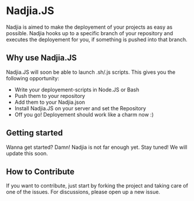 # Nadjia.JS
Nadjia is aimed to make the deployement of your projects as easy as possible. Nadjia hooks up to a specific branch of your repository and executes the deployement for you, if something is pushed into that branch. 

## Why use Nadjia.JS
Nadjia.JS will soon be able to launch .sh/.js scripts. This gives you the following opportunity:
- Write your deployement-scripts in Node.JS or Bash
- Push them to your repository
- Add them to your Nadjia.json
- Install Nadjia.JS on your server and set the Repository
- Off you go! Deployement should work like a charm now :)

## Getting started
Wanna get started? Damn! Nadjia is not far enough yet. Stay tuned! We will update this soon.


## How to Contribute
If you want to contribute, just start by forking the project and taking care of one of the issues. For discussions, please open up a new issue.
